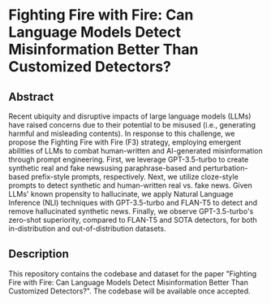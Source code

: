 # Fighting Fire with Fire: Can Language Models Detect Misinformation Better Than Customized Detectors?

## Abstract
Recent ubiquity and disruptive impacts of large language models (LLMs) have raised concerns due to their potential to be misused (i.e., generating harmful and misleading contents). In response to this challenge, we propose the Fighting Fire with Fire (F3) strategy, employing emergent abilities of LLMs to combat human-written and AI-generated misinformation through prompt engineering. First, we leverage GPT-3.5-turbo to create synthetic real and fake newsusing paraphrase-based and perturbation-based prefix-style prompts, respectively. Next, we utilize cloze-style prompts to detect synthetic and human-written real vs. fake news. Given LLMs' known propensity to hallucinate, we apply Natural Language Inference (NLI) techniques with GPT-3.5-turbo and FLAN-T5 to detect and remove hallucinated synthetic news. Finally, we observe GPT-3.5-turbo's zero-shot superiority, compared to FLAN-T5 and SOTA detectors, for both in-distribution and out-of-distribution datasets.


## Description
This repository contains the codebase and dataset for the paper "Fighting Fire with Fire: Can Language Models Detect Misinformation Better Than Customized Detectors?". The codebase will be available once accepted. 


